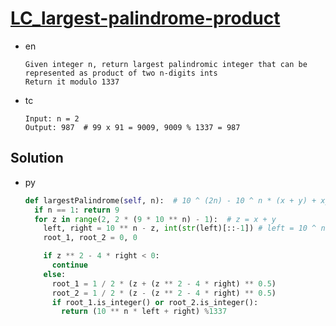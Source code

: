 # [LC_largest-palindrome-product](https://leetcode.com/problems/largest-palindrome-product)

* en

  ```en
  Given integer n, return largest palindromic integer that can be represented as product of two n-digits ints
  Return it modulo 1337
  ```

* tc

  ```tc
  Input: n = 2
  Output: 987  # 99 x 91 = 9009, 9009 % 1337 = 987
  ```

## Solution

* py

  ```py
  def largestPalindrome(self, n):  # 10 ^ (2n) - 10 ^ n * (x + y) + xy = 10 ^ n * (10 ^ n - (x + y)) + xy
    if n == 1: return 9
    for z in range(2, 2 * (9 * 10 ** n) - 1):  # z = x + y
      left, right = 10 ** n - z, int(str(left)[::-1]) # left = 10 ^ n - (x+y) / right = xy
      root_1, root_2 = 0, 0

      if z ** 2 - 4 * right < 0:
        continue
      else:
        root_1 = 1 / 2 * (z + (z ** 2 - 4 * right) ** 0.5)
        root_2 = 1 / 2 * (z - (z ** 2 - 4 * right) ** 0.5)
        if root_1.is_integer() or root_2.is_integer():
          return (10 ** n * left + right) %1337
  ```
